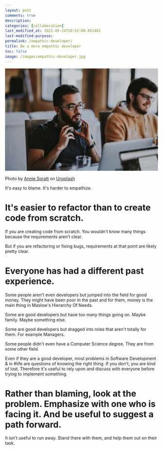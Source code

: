 ```yaml
---
layout: post
comments: true
description: 
categories: [collaboration]
last_modified_at: 2022-09-24T20:52:08.052481
last-modified-purpose:
permalink: /empathic-developer/
title: Be a more empathic developer
toc: false
image: /images/empathic-developer.jpg
---
```

![](/images/empathic-developer.jpg)

Photo by <a href="https://unsplash.com/@anniespratt?utm_source=unsplash&utm_medium=referral&utm_content=creditCopyText">Annie Spratt</a> on <a href="https://unsplash.com/s/photos/developer-team?utm_source=unsplash&utm_medium=referral&utm_content=creditCopyText">Unsplash</a>

It's easy to blame. It's harder to empathize.

# It's easier to refactor than to create code from scratch.

If you are creating code from scratch. You wouldn't know many things because the requirements aren't clear.

But if you are refactoring or fixing bugs, requirements at that point are likely pretty clear.

# Everyone has had a different past experience.

Some people aren't even developers but jumped into the field for good money. They might have been poor in the past and for them, money is the main thing in Maslow's Hierarchy Of Needs.

Some are good developers but have too many things going on. Maybe family. Maybe something else.

Some are good developers but dragged into roles that aren't totally for them. For example Managers.

Some people didn't even have a Computer Science degree. They are from some other field.

Even if they are a good developer, most problems in Software Development & in #life are questions of knowing the right thing. If you don't, you are kind of lost. Therefore it's useful to rely upon and discuss with everyone before trying to implement something.

# Rather than blaming, look at the problem. Emphasize with one who is facing it. And be useful to suggest a path forward.

It isn't useful to run away. Stand there with them, and help them out on their task.
